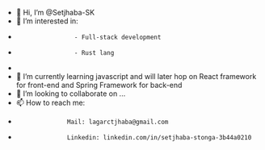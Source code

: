 - 👋 Hi, I’m @Setjhaba-SK
- 👀 I’m interested in:
-                     - Full-stack development
-                     - Rust lang
-                     
- 🌱 I’m currently learning javascript and will later hop on React framework for front-end and Spring Framework for back-end
- 💞️ I’m looking to collaborate on ...
- 📫 How to reach me:
-                   Mail: lagarctjhaba@gmail.com
-                   Linkedin: linkedin.com/in/setjhaba-stonga-3b44a0210

<!---
Setjhaba-SK/Setjhaba-SK is a ✨ special ✨ repository because its `README.md` (this file) appears on your GitHub profile.
You can click the Preview link to take a look at your changes.
--->
